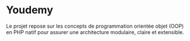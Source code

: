 # Youdemy
Le projet repose sur les concepts de programmation orientée objet (OOP) en PHP natif pour assurer une architecture modulaire, claire et extensible.
